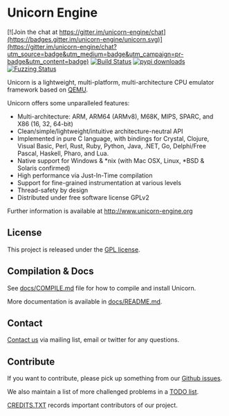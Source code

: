 # Unicorn Engine

[![Join the chat at https://gitter.im/unicorn-engine/chat](https://badges.gitter.im/unicorn-engine/unicorn.svg)](https://gitter.im/unicorn-engine/chat?utm_source=badge&utm_medium=badge&utm_campaign=pr-badge&utm_content=badge)
[![Build Status](https://travis-ci.org/unicorn-engine/unicorn.svg?branch=master)](https://travis-ci.org/unicorn-engine/unicorn)
[![pypi downloads](https://pepy.tech/badge/unicorn)](https://pepy.tech/project/unicorn)
[![Fuzzing Status](https://oss-fuzz-build-logs.storage.googleapis.com/badges/unicorn.svg)](https://bugs.chromium.org/p/oss-fuzz/issues/list?sort=-opened&can=1&q=proj:unicorn)

Unicorn is a lightweight, multi-platform, multi-architecture CPU emulator framework
based on [QEMU](http://qemu.org).

Unicorn offers some unparalleled features:

- Multi-architecture: ARM, ARM64 (ARMv8), M68K, MIPS, SPARC, and X86 (16, 32, 64-bit)
- Clean/simple/lightweight/intuitive architecture-neutral API
- Implemented in pure C language, with bindings for Crystal, Clojure, Visual Basic, Perl, Rust, Ruby, Python, Java, .NET, Go, Delphi/Free Pascal, Haskell, Pharo, and Lua.
- Native support for Windows & *nix (with Mac OSX, Linux, *BSD & Solaris confirmed)
- High performance via Just-In-Time compilation
- Support for fine-grained instrumentation at various levels
- Thread-safety by design
- Distributed under free software license GPLv2

Further information is available at http://www.unicorn-engine.org

## License

This project is released under the [GPL license](COPYING).

## Compilation & Docs

See [docs/COMPILE.md](docs/COMPILE.md) file for how to compile and install Unicorn.

More documentation is available in [docs/README.md](docs/README.md).

## Contact

[Contact us](http://www.unicorn-engine.org/contact/) via mailing list, email or twitter for any questions.

## Contribute

If you want to contribute, please pick up something from our [Github issues](https://github.com/CryptoKass/unicorn/issues).

We also maintain a list of more challenged problems in a [TODO list](https://github.com/CryptoKass/unicorn/wiki/TODO).

[CREDITS.TXT](CREDITS.TXT) records important contributors of our project.
